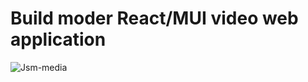 # Build moder React/MUI video web application 

![Jsm-media](https://i.ibb.co/N1Ljkqy/Screenshot-2023-03-17-at-17-41-18.png)
